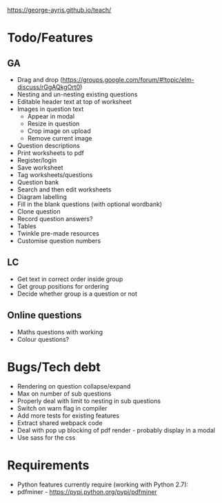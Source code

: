 https://george-ayris.github.io/teach/

# Todo/Features
## GA
- Drag and drop (https://groups.google.com/forum/#!topic/elm-discuss/rGgAQkgOrt0)
- Nesting and un-nesting existing questions
- Editable header text at top of worksheet
- Images in question text
  - Appear in modal
  - Resize in question
  - Crop image on upload
  - Remove current image
- Question descriptions
- Print worksheets to pdf
- Register/login
- Save worksheet
- Tag worksheets/questions
- Question bank
- Search and then edit worksheets
- Diagram labelling
- Fill in the blank questions (with optional wordbank)
- Clone question
- Record question answers?
- Tables
- Twinkle pre-made resources
- Customise question numbers

## LC
- Get text in correct order inside group
- Get group positions for ordering
- Decide whether group is a question or not

## Online questions
- Maths questions with working
- Colour questions?

# Bugs/Tech debt
- Rendering on question collapse/expand
- Max on number of sub questions
- Properly deal with limit to nesting in sub questions
- Switch on warn flag in compiler  
- Add more tests for existing features
- Extract shared webpack code
- Deal with pop up blocking of pdf render - probably display in a modal
- Use sass for the css

# Requirements  
- Python features currently require (working with Python 2.7):
- pdfminer - https://pypi.python.org/pypi/pdfminer
